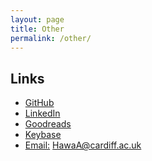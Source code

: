 ```yaml
---
layout: page
title: Other
permalink: /other/
---
```


## Links

* [GitHub](https://github.com/asyllh)
* [LinkedIn](https://www.linkedin.com/in/asylhawa/)
* [Goodreads](https://www.goodreads.com/user/show/27300675-asyl)
* [Keybase](https://keybase.io/asylhawa)
* [Email:](mailto:HawaA@cardiff.ac.uk) HawaA@cardiff.ac.uk
